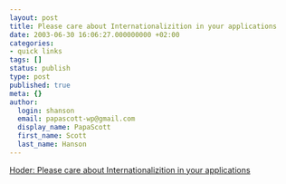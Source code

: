 ```yaml
---
layout: post
title: Please care about Internationalizition in your applications
date: 2003-06-30 16:06:27.000000000 +02:00
categories:
- quick links
tags: []
status: publish
type: post
published: true
meta: {}
author:
  login: shanson
  email: papascott-wp@gmail.com
  display_name: PapaScott
  first_name: Scott
  last_name: Hanson
---
```

<p><a title="That means Unicode so RSS/Echo/whatever can benefit bloggers in Persion, Hebrew, Russian, etc." href="http://hoder.com/weblog/archives/007531.html">Hoder: Please care about Internationalizition in your applications</a></p>
